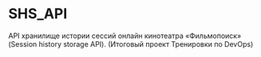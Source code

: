# SHS_API
API хранилище истории сессий онлайн кинотеатра «Фильмопоиск» (Session history storage API).  (Итоговый проект Тренировки по DevOps)
